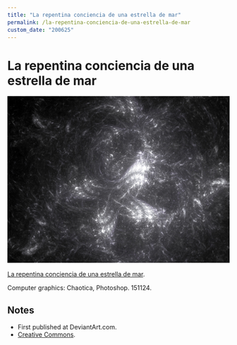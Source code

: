 ```yaml
---
title: "La repentina conciencia de una estrella de mar"
permalink: /la-repentina-conciencia-de-una-estrella-de-mar
custom_date: "200625"
---
```


# La repentina conciencia de una estrella de mar

![La repentina conciencia de una estrella de mar by jProgr](/assets/images/la_repentina_conciencia_de_una_estrella_de_mar.jpg)

[La repentina conciencia de una estrella de mar](https://www.deviantart.com/jprogr/art/La-repentina-conciencia-de-una-estrella-de-mar-574192017).

Computer graphics: Chaotica, Photoshop. 151124.

## Notes

- First published at DeviantArt.com.
- [Creative Commons](https://creativecommons.org/licenses/by/3.0/).
